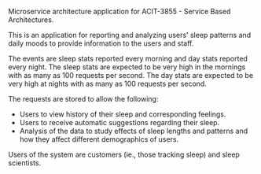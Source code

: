 Microservice architecture application for ACIT-3855 - Service Based Architectures.

This is an application for reporting and analyzing users' sleep patterns and daily moods to provide information to the users and staff.

The events are sleep stats reported every morning and day stats reported every night. The sleep stats are expected to be very high in the mornings with as many as 100 requests per second. The day stats are expected to be very high at nights with as many as 100 requests per second.

The requests are stored to allow the following:
- Users to view history of their sleep and corresponding feelings.
- Users to receive automatic suggestions regarding their sleep.
- Analysis of the data to study effects of sleep lengths and patterns and how they affect different demographics of users.

Users of the system are customers (ie., those tracking sleep) and sleep scientists.